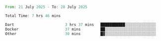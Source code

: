 <!--START_SECTION:waka-->

```rust
From: 21 July 2025 - To: 28 July 2025

Total Time: 7 hrs 46 mins

Dart                       3 hrs 37 mins   ███████████░░░░░░░░░░░░░░   43.72 %
Docker                     37 mins         ██░░░░░░░░░░░░░░░░░░░░░░░   07.55 %
Other                      30 mins         █▓░░░░░░░░░░░░░░░░░░░░░░░   06.14 %
```

<!--END_SECTION:waka-->
